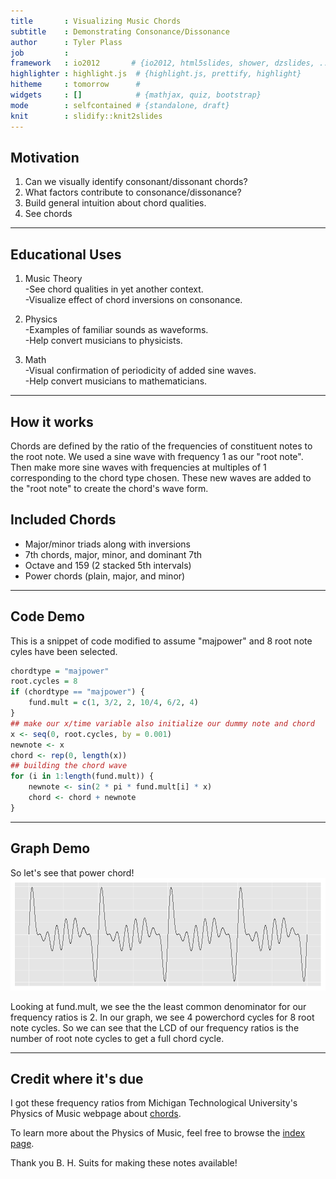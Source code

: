 ```yaml
---
title       : Visualizing Music Chords
subtitle    : Demonstrating Consonance/Dissonance
author      : Tyler Plass
job         : 
framework   : io2012       # {io2012, html5slides, shower, dzslides, ...}
highlighter : highlight.js  # {highlight.js, prettify, highlight}
hitheme     : tomorrow      # 
widgets     : []            # {mathjax, quiz, bootstrap}
mode        : selfcontained # {standalone, draft}
knit        : slidify::knit2slides
---
```


## Motivation

1. Can we visually identify consonant/dissonant chords?
2. What factors contribute to consonance/dissonance?
3. Build general intuition about chord qualities.
4. See chords

---

## Educational Uses

1. Music Theory  
-See chord qualities in yet another context.  
-Visualize effect of chord inversions on consonance.  

2. Physics  
-Examples of familiar sounds as waveforms.  
-Help convert musicians to physicists.  

3. Math  
-Visual confirmation of periodicity of added sine waves.  
-Help convert musicians to mathematicians.

---

## How it works

Chords are defined by the ratio of the frequencies of constituent notes to the root note. We used a sine wave with frequency 1 as our "root note". Then make more sine waves with frequencies at multiples of 1 corresponding to the chord type chosen. These new waves are added to the "root note" to create the chord's wave form.  
  
## Included Chords
- Major/minor triads along with inversions
- 7th chords, major, minor, and dominant 7th
- Octave and 159 (2 stacked 5th intervals)
- Power chords (plain, major, and minor)

---

## Code Demo
This is a snippet of code modified to assume "majpower" and 8 root note cyles have been selected.


```r
chordtype = "majpower"
root.cycles = 8
if (chordtype == "majpower") {
    fund.mult = c(1, 3/2, 2, 10/4, 6/2, 4)
}
## make our x/time variable also initialize our dummy note and chord
x <- seq(0, root.cycles, by = 0.001)
newnote <- x
chord <- rep(0, length(x))
## building the chord wave
for (i in 1:length(fund.mult)) {
    newnote <- sin(2 * pi * fund.mult[i] * x)
    chord <- chord + newnote
}
```


---

## Graph Demo
So let's see that power chord!  
![plot of chunk unnamed-chunk-2](assets/fig/unnamed-chunk-2.png) 


Looking at fund.mult, we see the the least common denominator for our frequency ratios is 2. In our graph, we see 4 powerchord cycles for 8 root note cycles. So we can see that the LCD of our frequency ratios is the number of root note cycles to get a full chord cycle.

---

## Credit where it's due

I got these frequency ratios from Michigan Technological University's Physics of Music webpage about [chords](http://www.phy.mtu.edu/~suits/chords.html). 
  
To learn more about the Physics of Music, feel free to browse the [index page](http://www.phy.mtu.edu/~suits/Physicsofmusic.html).

Thank you B. H. Suits for making these notes available!
